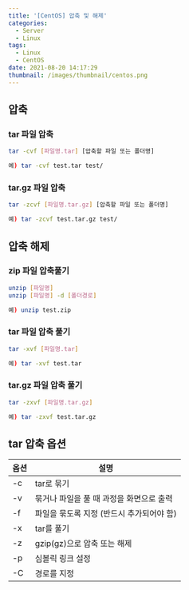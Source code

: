 ```yaml
---
title: '[CentOS] 압축 및 해제'
categories:
  - Server
  - Linux
tags:
  - Linux
  - CentOS
date: 2021-08-20 14:17:29
thumbnail: /images/thumbnail/centos.png
---
```


## 압축

### tar 파일 압축

```bash
tar -cvf [파일명.tar] [압축할 파일 또는 폴더명]

예) tar -cvf test.tar test/
```

### tar.gz 파일 압축

```bash
tar -zcvf [파일명.tar.gz] [압축할 파일 또는 폴더명]

예) tar -zcvf test.tar.gz test/
```

## 압축 해제

### zip 파일 압축풀기

```bash
unzip [파일명]
unzip [파일명] -d [폴더경로]

예) unzip test.zip
```

### tar 파일 압축 풀기

```bash
tar -xvf [파일명.tar]

예) tar -xvf test.tar
```

### tar.gz 파일 압축 풀기

```bash
tar -zxvf [파일명.tar.gz]

예) tar -zxvf test.tar.gz
```

## tar 압축 옵션

| 옵션 | 설명                                      |
| ---- | ----------------------------------------- |
| -c   | tar로 묶기                                |
| -v   | 묶거나 파일을 풀 때 과정을 화면으로 출력  |
| -f   | 파일을 묶도록 지정 (반드시 추가되어야 함) |
| -x   | tar를 풀기                                |
| -z   | gzip(gz)으로 압축 또는 해제               |
| -p   | 심볼릭 링크 설정                          |
| -C   | 경로를 지정                               |

